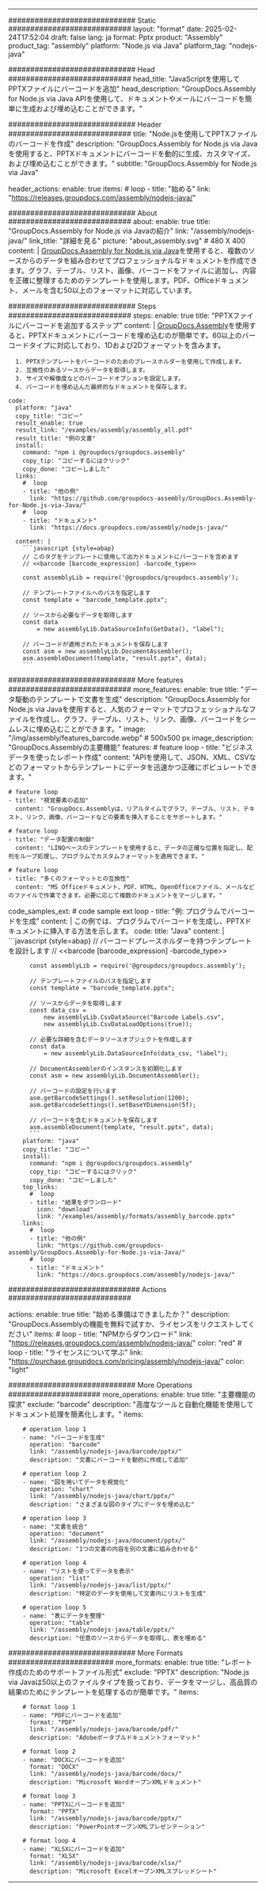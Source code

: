 



---
############################# Static ############################
layout: "format"
date:  2025-02-24T17:52:04
draft: false
lang: ja
format: Pptx
product: "Assembly"
product_tag: "assembly"
platform: "Node.js via Java"
platform_tag: "nodejs-java"

############################# Head ############################
head_title: "JavaScriptを使用してPPTXファイルにバーコードを追加"
head_description: "GroupDocs.Assembly for Node.js via Java APIを使用して、ドキュメントやメールにバーコードを簡単に生成および埋め込むことができます。"

############################# Header ############################
title: "Node.jsを使用してPPTXファイルのバーコードを作成" 
description: "GroupDocs.Assembly for Node.js via Javaを使用すると、PPTXドキュメントにバーコードを動的に生成、カスタマイズ、および埋め込むことができます。"
subtitle: "GroupDocs.Assembly for Node.js via Java" 

header_actions:
  enable: true
  items:
    #  loop
    - title: "始める"
      link: "https://releases.groupdocs.com/assembly/nodejs-java/"
      
############################# About ############################
about:
    enable: true
    title: "GroupDocs.Assembly for Node.js via Javaの紹介"
    link: "/assembly/nodejs-java/"
    link_title: "詳細を見る"
    picture: "about_assembly.svg" # 480 X 400
    content: |
       [GroupDocs.Assembly for Node.js via Java](/assembly/nodejs-java/)を使用すると、複数のソースからのデータを組み合わせてプロフェッショナルなドキュメントを作成できます。グラフ、テーブル、リスト、画像、バーコードをファイルに追加し、内容を正確に整理するためのテンプレートを使用します。PDF、Officeドキュメント、メールを含む50以上のフォーマットに対応しています。

############################# Steps ############################
steps:
    enable: true
    title: "PPTXファイルにバーコードを追加するステップ"
    content: |
      [GroupDocs.Assembly](/assembly/nodejs-java/)を使用すると、PPTXドキュメントにバーコードを埋め込むのが簡単です。60以上のバーコードタイプに対応しており、1Dおよび2Dフォーマットを含みます。
      
      1. PPTXテンプレートをバーコードのためのプレースホルダーを使用して作成します。
      2. 互換性のあるソースからデータを取得します。
      3. サイズや解像度などのバーコードオプションを設定します。
      4. バーコードを埋め込んだ最終的なドキュメントを保存します。
   
    code:
      platform: "java"
      copy_title: "コピー"
      result_enable: true
      result_link: "/examples/assembly/assembly_all.pdf"
      result_title: "例の文書"
      install:
        command: "npm i @groupdocs/groupdocs.assembly"
        copy_tip: "コピーするにはクリック"
        copy_done: "コピーしました"
      links:
        #  loop
        - title: "他の例"
          link: "https://github.com/groupdocs-assembly/GroupDocs.Assembly-for-Node.js-via-Java/"
        #  loop
        - title: "ドキュメント"
          link: "https://docs.groupdocs.com/assembly/nodejs-java/"
          
      content: |
        ```javascript {style=abap}
        // このタグをテンプレートに使用して出力ドキュメントにバーコードを含めます
        // <<barcode [barcode_expression] -barcode_type>>
    
        const assemblyLib = require('@groupdocs/groupdocs.assembly');

        // テンプレートファイルへのパスを指定します
        const template = "barcode_template.pptx";

        // ソースから必要なデータを取得します
        const data 
            = new assemblyLib.DataSourceInfo(GetData(), "label");

        // バーコードが適用されたドキュメントを保存します
        const asm = new assemblyLib.DocumentAssembler();
        asm.assembleDocument(template, "result.pptx", data);
        ```           

############################# More features ############################
more_features:
  enable: true
  title: "データ駆動のテンプレートで文書を生成"
  description: "GroupDocs.Assembly for Node.js via Javaを使用すると、人気のフォーマットでプロフェッショナルなファイルを作成し、グラフ、テーブル、リスト、リンク、画像、バーコードをシームレスに埋め込むことができます。"
  image: "/img/assembly/features_barcode.webp" # 500x500 px
  image_description: "GroupDocs.Assemblyの主要機能"
  features:
    # feature loop
    - title: "ビジネスデータを使ったレポート作成"
      content: "APIを使用して、JSON、XML、CSVなどのフォーマットからテンプレートにデータを迅速かつ正確にポピュレートできます。"

    # feature loop
    - title: "視覚要素の追加"
      content: "GroupDocs.Assemblyは、リアルタイムでグラフ、テーブル、リスト、テキスト、リンク、画像、バーコードなどの要素を挿入することをサポートします。"

    # feature loop
    - title: "データ配置の制御"
      content: "LINQベースのテンプレートを使用すると、データの正確な位置を指定し、配列をループ処理し、プログラムでカスタムフォーマットを適用できます。"

    # feature loop
    - title: "多くのフォーマットとの互換性"
      content: "MS Officeドキュメント、PDF、HTML、OpenOfficeファイル、メールなどのファイルで作業できます。必要に応じて複数のドキュメントをマージします。"
      
  code_samples_ext:
    # code sample ext loop
    - title: "例: プログラムでバーコードを生成"
      content: |
        この例では、プログラムでバーコードを生成し、PPTXドキュメントに挿入する方法を示します。
      code:
        title: "Java"
        content: |
          ```javascript {style=abap}
          // バーコードプレースホルダーを持つテンプレートを設計します
          // <<barcode [barcode_expression] -barcode_type>>
          
          const assemblyLib = require('@groupdocs/groupdocs.assembly');

          // テンプレートファイルのパスを指定します
          const template = "barcode_template.pptx";

          // ソースからデータを取得します
          const data_csv =
              new assemblyLib.CsvDataSource("Barcode Labels.csv", 
              new assemblyLib.CsvDataLoadOptions(true));

          // 必要な詳細を含むデータソースオブジェクトを作成します
          const data 
              = new assemblyLib.DataSourceInfo(data_csv, "label");

          // DocumentAssemblerのインスタンスを初期化します
          const asm = new assemblyLib.DocumentAssembler();

          // バーコードの設定を行います
          asm.getBarcodeSettings().setResolution(1200);
          asm.getBarcodeSettings().setBaseYDimension(5f);

          // バーコードを含むドキュメントを保存します
          asm.assembleDocument(template, "result.pptx", data);
          ```
        platform: "java"
        copy_title: "コピー"
        install:
          command: "npm i @groupdocs/groupdocs.assembly"
          copy_tip: "コピーするにはクリック"
          copy_done: "コピーしました"
        top_links:
          #  loop
          - title: "結果をダウンロード"
            icon: "download"
            link: "/examples/assembly/formats/assembly_barcode.pptx"
        links:
          #  loop
          - title: "他の例"
            link: "https://github.com/groupdocs-assembly/GroupDocs.Assembly-for-Node.js-via-Java/"
          #  loop
          - title: "ドキュメント"
            link: "https://docs.groupdocs.com/assembly/nodejs-java/"
            

            


############################## Actions ############################

actions:
  enable: true
  title: "始める準備はできましたか？"
  description: "GroupDocs.Assemblyの機能を無料で試すか、ライセンスをリクエストしてください"
  items:
    #  loop
    - title: "NPMからダウンロード"
      link: "https://releases.groupdocs.com/assembly/nodejs-java/"
      color: "red"
        #  loop
    - title: "ライセンスについて学ぶ"
      link: "https://purchase.groupdocs.com/pricing/assembly/nodejs-java/"
      color: "light"


############################# More Operations #####################
more_operations:
    enable: true
    title: "主要機能の探求"
    exclude: "barcode"
    description: "高度なツールと自動化機能を使用してドキュメント処理を簡素化します。"
    items: 
          
        # operation loop 1
        - name: "バーコードを生成"
          operation: "barcode"
          link: "/assembly/nodejs-java/barcode/pptx/"
          description: "文書にバーコードを動的に作成して追加"

        # operation loop 2
        - name: "図を用いてデータを視覚化"
          operation: "chart"
          link: "/assembly/nodejs-java/chart/pptx/"
          description: "さまざまな図のタイプにデータを埋め込む"

        # operation loop 3
        - name: "文書を統合"
          operation: "document"
          link: "/assembly/nodejs-java/document/pptx/"
          description: "1つの文書の内容を別の文書に組み合わせる"

        # operation loop 4
        - name: "リストを使ってデータを表示"
          operation: "list"
          link: "/assembly/nodejs-java/list/pptx/"
          description: "特定のデータを使用して文書内にリストを生成"

        # operation loop 5
        - name: "表にデータを整理"
          operation: "table"
          link: "/assembly/nodejs-java/table/pptx/"
          description: "任意のソースからデータを取得し、表を埋める"
         
          
############################# More Formats ########################
more_formats:
    enable: true
    title: "レポート作成のためのサポートファイル形式"
    exclude: "PPTX"
    description: "Node.js via Javaは50以上のファイルタイプを扱っており、データをマージし、高品質の結果のためにテンプレートを処理するのが簡単です。"
    items: 
          
        # format loop 1
        - name: "PDFにバーコードを追加"
          format: "PDF"
          link: "/assembly/nodejs-java/barcode/pdf/"
          description: "Adobeポータブルドキュメントフォーマット"
          
        # format loop 2
        - name: "DOCXにバーコードを追加"
          format: "DOCX"
          link: "/assembly/nodejs-java/barcode/docx/"
          description: "Microsoft WordオープンXMLドキュメント"
          
        # format loop 3
        - name: "PPTXにバーコードを追加"
          format: "PPTX"
          link: "/assembly/nodejs-java/barcode/pptx/"
          description: "PowerPointオープンXMLプレゼンテーション"
          
        # format loop 4
        - name: "XLSXにバーコードを追加"
          format: "XLSX"
          link: "/assembly/nodejs-java/barcode/xlsx/"
          description: "Microsoft ExcelオープンXMLスプレッドシート"


          

---